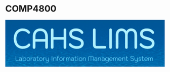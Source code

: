 # COMP4800

<div align="center">
  <a>
    <img src="images/logo.png" alt="Logo" height="150">
  </a>

</div>
